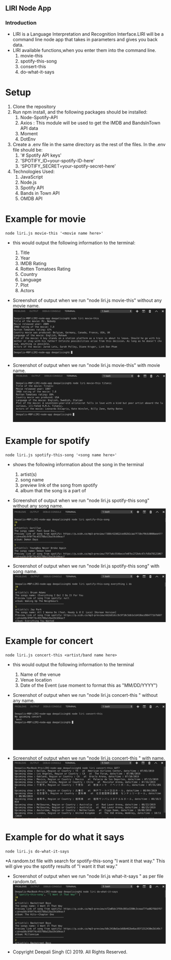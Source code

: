 ## LIRI Node App

### Introduction

* LIRI is a Language Interpretation and Recognition Interface.LIRI will be a command line node app that takes in parameters and gives you back data.
* LIRI available functions,when you enter them into the command line. 
	1. movie-this
	2. spotify-this-song
	3. consert-this
	4. do-what-it-says

# Setup
  1.	Clone the repository
  2.	Run npm install, and the following packages should be installed:
           1. Node-Spotify-API
           2. Axios : This module will be used to get the IMDB and BandsInTown API data
           3. Moment
           4. DotEnv
  3.	Create a .env file in the same directory as the rest of the files. In the .env file should be:
           1. '# Spotify API keys'
           2. 'SPOTIFY_ID=your-spotify-ID-here'
           3. 'SPOTIFY_SECRET=your-spotify-secret-here' 
  4.   Technologies Used:
	   1. JavaScript
	   2. Node.js
	   3. Spotify API
	   4. Bands in Town API
	   5. OMDB API
  
# Example for movie
```
node liri.js movie-this '<movie name here>'
```
* this would output the following information to the terminal:
	1. Title
	2. Year
	3. IMDB Rating
	4. Rotten Tomatoes Rating
	5. Country
	6. Language
	7. Plot
	8. Actors
	
* Screenshot of output when we run "node liri.js movie-this" without any movie name.
![spotify example](https://github.com/DSingh14/LIRI-node-app/blob/master/image/moviethis_undefined.jpg)

* Screenshot of output when we run "node liri.js movie-this" with movie name.
![spotify example](https://github.com/DSingh14/LIRI-node-app/blob/master/image/moviethis_moviename.jpg)


# Example for spotify

```
node liri.js spotify-this-song '<song name here>'
```
* shows the following information about the song in the terminal
	1. artist(s)
	2. song name
	3. preview link of the song from spotify
	4. album that the song is a part of


* Screenshot of output when we run "node liri.js spotify-this song" without any song name.
![spotify example](https://github.com/DSingh14/LIRI-node-app/blob/master/image/spotifythissong_nosong.jpg)

* Screenshot of output when we run "node liri.js spotify-this song" with song name.
![spotify example](https://github.com/DSingh14/LIRI-node-app/blob/master/image/spotifythissong_withsong.jpg)
  
 # Example for concert
```
node liri.js concert-this <artist/band name here>
```
* this would output the following information to the terminal
	1. Name of the venue
	2. Venue location
	3. Date of the Event (use moment to format this as "MM/DD/YYYY") 

* Screenshot of output when we run "node liri.js concert-this " without any name.
![spotify example](https://github.com/DSingh14/LIRI-node-app/blob/master/image/concertthis_noname.jpg)

* Screenshot of output when we run "node liri.js concert-this " with name.
![spotify example](https://github.com/DSingh14/LIRI-node-app/blob/master/image/concertthis_name.jpg)

# Example for do what it says
```
node liri.js do-what-it-says
```
*A random.txt file with search for spotify-this-song "I want it that way." This will give you the spotify results of "I want it that way."

* Screenshot of output when we run "node liri.js what-it-says " as per file random.txt.
![spotify example](https://github.com/DSingh14/LIRI-node-app/blob/master/image/whattoget.jpg)






* Copyright
Deepali Singh (C) 2019. All Rights Reserved.
